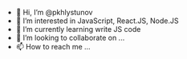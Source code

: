 - 👋 Hi, I’m @pkhlystunov
- 👀 I’m interested in JavaScript, React.JS, Node.JS
- 🌱 I’m currently learning write JS code
- 💞️ I’m looking to collaborate on ...
- 📫 How to reach me ...

<!---
pkhlystunov/pkhlystunov is a ✨ special ✨ repository because its `README.md` (this file) appears on your GitHub profile.
You can click the Preview link to take a look at your changes.
--->

